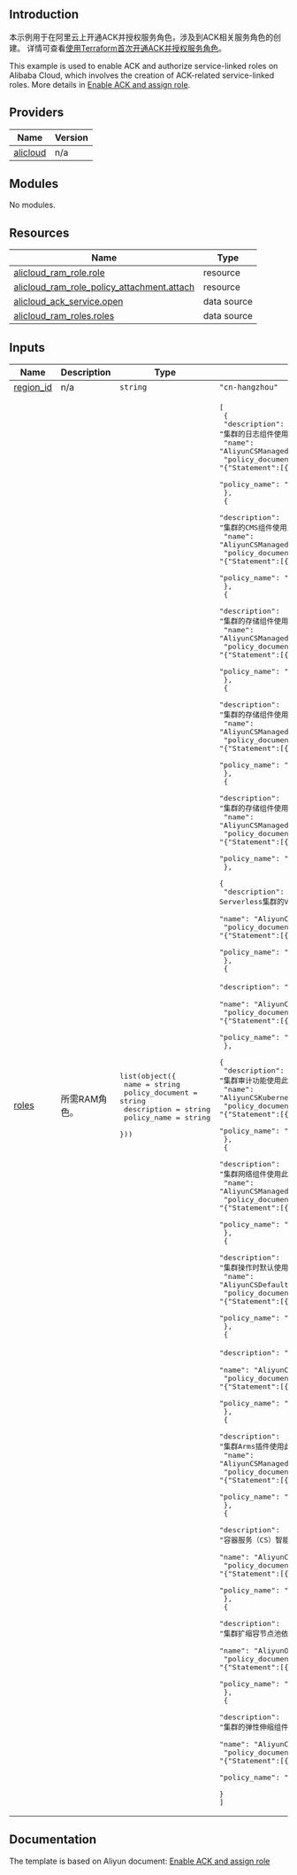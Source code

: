 ## Introduction

<!-- DOCS_DESCRIPTION_CN -->
本示例用于在阿里云上开通ACK并授权服务角色，涉及到ACK相关服务角色的创建。
详情可查看[使用Terraform首次开通ACK并授权服务角色](http://help.aliyun.com/document_detail/606722.html)。
<!-- DOCS_DESCRIPTION_CN -->

<!-- DOCS_DESCRIPTION_EN -->
This example is used to enable ACK and authorize service-linked roles on Alibaba Cloud, which involves the creation of ACK-related service-linked roles.
More details in [Enable ACK and assign role](https://help.aliyun.com/document_detail/606722.html).
<!-- DOCS_DESCRIPTION_EN -->

<!-- BEGIN_TF_DOCS -->
## Providers

| Name | Version |
|------|---------|
| <a name="provider_alicloud"></a> [alicloud](#provider\_alicloud) | n/a |

## Modules

No modules.

## Resources

| Name | Type |
|------|------|
| [alicloud_ram_role.role](https://registry.terraform.io/providers/aliyun/alicloud/latest/docs/resources/ram_role) | resource |
| [alicloud_ram_role_policy_attachment.attach](https://registry.terraform.io/providers/aliyun/alicloud/latest/docs/resources/ram_role_policy_attachment) | resource |
| [alicloud_ack_service.open](https://registry.terraform.io/providers/aliyun/alicloud/latest/docs/data-sources/ack_service) | data source |
| [alicloud_ram_roles.roles](https://registry.terraform.io/providers/aliyun/alicloud/latest/docs/data-sources/ram_roles) | data source |

## Inputs

| Name | Description | Type | Default | Required |
|------|-------------|------|---------|:--------:|
| <a name="input_region_id"></a> [region\_id](#input\_region\_id) | n/a | `string` | `"cn-hangzhou"` | no |
| <a name="input_roles"></a> [roles](#input\_roles) | 所需RAM角色。 | <pre>list(object({<br/>    name            = string<br/>    policy_document = string<br/>    description     = string<br/>    policy_name     = string<br/>  }))</pre> | <pre>[<br/>  {<br/>    "description": "集群的日志组件使用此角色来访问您在其他云产品中的资源。",<br/>    "name": "AliyunCSManagedLogRole",<br/>    "policy_document": "{\"Statement\":[{\"Action\":\"sts:AssumeRole\",\"Effect\":\"Allow\",\"Principal\":{\"Service\":[\"cs.aliyuncs.com\"]}}],\"Version\":\"1\"}",<br/>    "policy_name": "AliyunCSManagedLogRolePolicy"<br/>  },<br/>  {<br/>    "description": "集群的CMS组件使用此角色来访问您在其他云产品中的资源。",<br/>    "name": "AliyunCSManagedCmsRole",<br/>    "policy_document": "{\"Statement\":[{\"Action\":\"sts:AssumeRole\",\"Effect\":\"Allow\",\"Principal\":{\"Service\":[\"cs.aliyuncs.com\"]}}],\"Version\":\"1\"}",<br/>    "policy_name": "AliyunCSManagedCmsRolePolicy"<br/>  },<br/>  {<br/>    "description": "集群的存储组件使用此角色来访问您在其他云产品中的资源。",<br/>    "name": "AliyunCSManagedCsiRole",<br/>    "policy_document": "{\"Statement\":[{\"Action\":\"sts:AssumeRole\",\"Effect\":\"Allow\",\"Principal\":{\"Service\":[\"cs.aliyuncs.com\"]}}],\"Version\":\"1\"}",<br/>    "policy_name": "AliyunCSManagedCsiRolePolicy"<br/>  },<br/>  {<br/>    "description": "集群的存储组件使用此角色来访问您在其他云产品中的资源。",<br/>    "name": "AliyunCSManagedCsiPluginRole",<br/>    "policy_document": "{\"Statement\":[{\"Action\":\"sts:AssumeRole\",\"Effect\":\"Allow\",\"Principal\":{\"Service\":[\"cs.aliyuncs.com\"]}}],\"Version\":\"1\"}",<br/>    "policy_name": "AliyunCSManagedCsiPluginRolePolicy"<br/>  },<br/>  {<br/>    "description": "集群的存储组件使用此角色来访问您在其他云产品中的资源。",<br/>    "name": "AliyunCSManagedCsiProvisionerRole",<br/>    "policy_document": "{\"Statement\":[{\"Action\":\"sts:AssumeRole\",\"Effect\":\"Allow\",\"Principal\":{\"Service\":[\"cs.aliyuncs.com\"]}}],\"Version\":\"1\"}",<br/>    "policy_name": "AliyunCSManagedCsiProvisionerRolePolicy"<br/>  },<br/>  {<br/>    "description": "ACK Serverless集群的VK组件使用此角色来访问您在其他云产品中的资源。",<br/>    "name": "AliyunCSManagedVKRole",<br/>    "policy_document": "{\"Statement\":[{\"Action\":\"sts:AssumeRole\",\"Effect\":\"Allow\",\"Principal\":{\"Service\":[\"cs.aliyuncs.com\"]}}],\"Version\":\"1\"}",<br/>    "policy_name": "AliyunCSManagedVKRolePolicy"<br/>  },<br/>  {<br/>    "description": "集群默认使用此角色来访问您在其他云产品中的资源。",<br/>    "name": "AliyunCSServerlessKubernetesRole",<br/>    "policy_document": "{\"Statement\":[{\"Action\":\"sts:AssumeRole\",\"Effect\":\"Allow\",\"Principal\":{\"Service\":[\"cs.aliyuncs.com\"]}}],\"Version\":\"1\"}",<br/>    "policy_name": "AliyunCSServerlessKubernetesRolePolicy"<br/>  },<br/>  {<br/>    "description": "集群审计功能使用此角色来访问您在其他云产品中的资源。",<br/>    "name": "AliyunCSKubernetesAuditRole",<br/>    "policy_document": "{\"Statement\":[{\"Action\":\"sts:AssumeRole\",\"Effect\":\"Allow\",\"Principal\":{\"Service\":[\"cs.aliyuncs.com\"]}}],\"Version\":\"1\"}",<br/>    "policy_name": "AliyunCSKubernetesAuditRolePolicy"<br/>  },<br/>  {<br/>    "description": "集群网络组件使用此角色来访问您在其他云产品中的资源。",<br/>    "name": "AliyunCSManagedNetworkRole",<br/>    "policy_document": "{\"Statement\":[{\"Action\":\"sts:AssumeRole\",\"Effect\":\"Allow\",\"Principal\":{\"Service\":[\"cs.aliyuncs.com\"]}}],\"Version\":\"1\"}",<br/>    "policy_name": "AliyunCSManagedNetworkRolePolicy"<br/>  },<br/>  {<br/>    "description": "集群操作时默认使用此角色来访问您在其他云产品中的资源。",<br/>    "name": "AliyunCSDefaultRole",<br/>    "policy_document": "{\"Statement\":[{\"Action\":\"sts:AssumeRole\",\"Effect\":\"Allow\",\"Principal\":{\"Service\":[\"cs.aliyuncs.com\"]}}],\"Version\":\"1\"}",<br/>    "policy_name": "AliyunCSDefaultRolePolicy"<br/>  },<br/>  {<br/>    "description": "集群默认使用此角色来访问您在其他云产品中的资源。",<br/>    "name": "AliyunCSManagedKubernetesRole",<br/>    "policy_document": "{\"Statement\":[{\"Action\":\"sts:AssumeRole\",\"Effect\":\"Allow\",\"Principal\":{\"Service\":[\"cs.aliyuncs.com\"]}}],\"Version\":\"1\"}",<br/>    "policy_name": "AliyunCSManagedKubernetesRolePolicy"<br/>  },<br/>  {<br/>    "description": "集群Arms插件使用此角色来访问您在其他云产品中的资源。",<br/>    "name": "AliyunCSManagedArmsRole",<br/>    "policy_document": "{\"Statement\":[{\"Action\":\"sts:AssumeRole\",\"Effect\":\"Allow\",\"Principal\":{\"Service\":[\"cs.aliyuncs.com\"]}}],\"Version\":\"1\"}",<br/>    "policy_name": "AliyunCSManagedArmsRolePolicy"<br/>  },<br/>  {<br/>    "description": "容器服务（CS）智能运维使用此角色来访问您在其他云产品中的资源。",<br/>    "name": "AliyunCISDefaultRole",<br/>    "policy_document": "{\"Statement\":[{\"Action\":\"sts:AssumeRole\",\"Effect\":\"Allow\",\"Principal\":{\"Service\":[\"cs.aliyuncs.com\"]}}],\"Version\":\"1\"}",<br/>    "policy_name": "AliyunCISDefaultRolePolicy"<br/>  },<br/>  {<br/>    "description": "集群扩缩容节点池依赖OOS服务，OOS使用此角色来访问您在其他云产品中的资源。",<br/>    "name": "AliyunOOSLifecycleHook4CSRole",<br/>    "policy_document": "{\"Statement\":[{\"Action\":\"sts:AssumeRole\",\"Effect\":\"Allow\",\"Principal\":{\"Service\":[\"oos.aliyuncs.com\"]}}],\"Version\":\"1\"}",<br/>    "policy_name": "AliyunOOSLifecycleHook4CSRolePolicy"<br/>  },<br/>  {<br/>    "description": "集群的弹性伸缩组件使用此角色来访问您在其他云产品中的资源。",<br/>    "name": "AliyunCSManagedAutoScalerRole",<br/>    "policy_document": "{\"Statement\":[{\"Action\":\"sts:AssumeRole\",\"Effect\":\"Allow\",\"Principal\":{\"Service\":[\"cs.aliyuncs.com\"]}}],\"Version\":\"1\"}",<br/>    "policy_name": "AliyunCSManagedAutoScalerRolePolicy"<br/>  }<br/>]</pre> | no |
<!-- END_TF_DOCS -->
## Documentation
<!-- docs-link --> 

The template is based on Aliyun document: [Enable ACK and assign role](http://help.aliyun.com/document_detail/606722.htm) 

<!-- docs-link --> 